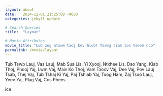```yaml
---
layout: about
date:   2024-12-01 21:25:08 -0600
categories: jekyll update

# Search Queries
title:  "Layout" 

# Movie Attributes
movie_title: "Lub zog ntawm txoj kev hlub! Tsawg tiam los tseem nco"
permalink: /movie/layout
---
```

Tub Tswb Lauj, Vas Lauj, Mab Sua Lis, Yi Xyooj, Ntxhee Lis, Dao Yang, Kiab Thoj, Phooj Yaj, Lwm Vaj, Maiv Ko Thoj, Vam Txoov Vaj, Dee Vaj, Pov Lauj Tsab, Thej Vaj, Tub Tshaj Ki Yaj, Paj Tshiab Yaj, Toog Ham, Zaj Tsoo Lauj, Yeev Yaj, Plag Vaj, Cos Phees


<!-- duck -->
ice
<!-- FUCK YOU -->
